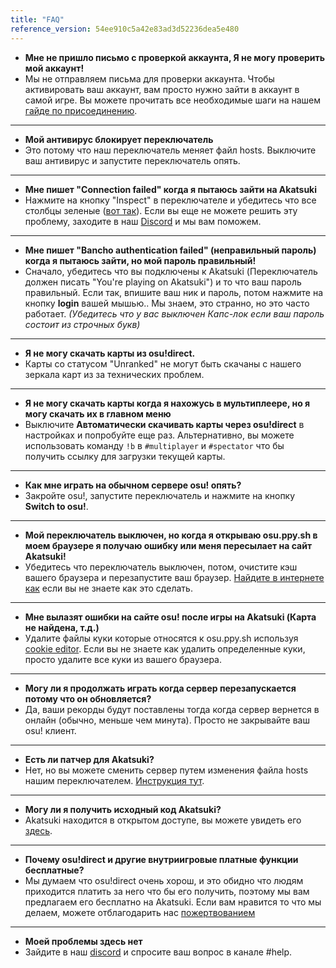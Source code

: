```yaml
---
title: "FAQ"
reference_version: 54ee910c5a42e83ad3d52236dea5e480
---
```


- **Мне не пришло письмо с проверкой аккаунта, Я не могу проверить мой аккаунт!**
- Мы не отправляем письма для проверки аккаунта. Чтобы активировать ваш аккаунт, вам просто нужно зайти в аккаунт в самой игре. Вы можете прочитать все необходимые шаги на нашем [гайде по присоединению](/doc/connection_guide).

-----------------------

- **Мой антивирус блокирует переключатель**
- Это потому что наш переключатель меняет файл hosts. Выключите ваш антивирус и запустите переключатель опять.

-----------------------

- **Мне пишет "Connection failed" когда я пытаюсь зайти на Akatsuki**  
- Нажмите на кнопку "Inspect" в переключателе и убедитесь что все столбцы зеленые ([вот так](https://i.ibb.co/68TL6zT/Settings-Form.png)). Если вы еще не можете решить эту проблему, заходите в наш [Discord](https://discord.gg/akatsuki) и мы вам поможем.

-----------------------

- **Мне пишет "Bancho authentication failed" (неправильный пароль) когда я пытаюсь зайти, но мой пароль правильный!**  
- Сначало, убедитесь что вы подключены к Akatsuki (Переключатель должен писать "You're playing on Akatsuki") и то что ваш пароль правильный. Если так, впишите ваш ник и пароль, потом нажмите на кнопку **login** вашей мышью.. Мы знаем, это странно, но это часто работает. *(Убедитесь что у вас выключен Капс-лок если ваш пароль состоит из строчных букв)*

-----------------------

- **Я не могу скачать карты из osu!direct.**
- Карты со статусом "Unranked" не могут быть скачаны с нашего зеркала карт из за технических проблем.

-----------------------

- **Я не могу скачать карты когда я нахожусь в мультиплеере, но я могу скачать их в главном меню**
- Выключите **Автоматически скачивать карты через osu!direct** в настройках и попробуйте еще раз. Альтернативно, вы можете использовать команду `!b` в `#multiplayer` и `#spectator` что бы получить ссылку для загрузки текущей карты.

-----------------------

- **Как мне играть на обычном сервере osu! опять?**
- Закройте osu!, запустите переключатель и нажмите на кнопку **Switch to osu!**.

-----------------------

- **Мой переключатель выключен, но когда я открываю osu.ppy.sh в моем браузере я получаю ошибку или меня пересылает на сайт Akatsuki!**
- Убедитесь что переключатель выключен, потом, очистите кэш вашего браузера и перезапустите ваш браузер. [Найдите в интернете как](http://lmgtfy.com/?q=How+to+empty+browser+cache) если вы не знаете как это сделать.

-----------------------

- **Мне вылазят ошибки на сайте osu! после игры на Akatsuki (Карта не найдена, т.д.)**
- Удалите файлы куки которые относятся к osu.ppy.sh используя [cookie editor](https://chrome.google.com/webstore/detail/editthiscookie/fngmhnnpilhplaeedifhccceomclgfbg). Если вы не знаете как удалить определенные куки, просто удалите все куки из вашего браузера.

-----------------------

- **Могу ли я продолжать играть когда сервер перезапускается потому что он обновляется?**
- Да, ваши рекорды будут поставлены тогда когда сервер вернется в онлайн (обычно, меньше чем минута). Просто не закрывайте ваш osu! клиент.

-----------------------

- **Есть ли патчер для Akatsuki?**
- Нет, но вы можете сменить сервер путем изменения файла hosts нашим переключателем. [Инструкция тут](https://akatsuki.gg/doc/1).

-----------------------

- **Могу ли я получить исходный код Akatsuki?**
-  Akatsuki находится в открытом доступе, вы можете увидеть его [здесь](https://github.com/osuAkatsuki/).

-----------------------

- **Почему osu!direct и другие внутриигровые платные функции бесплатные?**
- Мы думаем что osu!direct очень хорош, и это обидно что людям приходится платить за него что бы его получить, поэтому мы вам предлагаем его бесплатно на Akatsuki. Если вам нравится то что мы делаем, можете отблагодарить нас [пожертвованием](/donate)

-----------------------

- **Моей проблемы здесь нет**
- Зайдите в наш [discord](https://discord.gg/akatsuki) и спросите ваш вопрос в канале #help.
